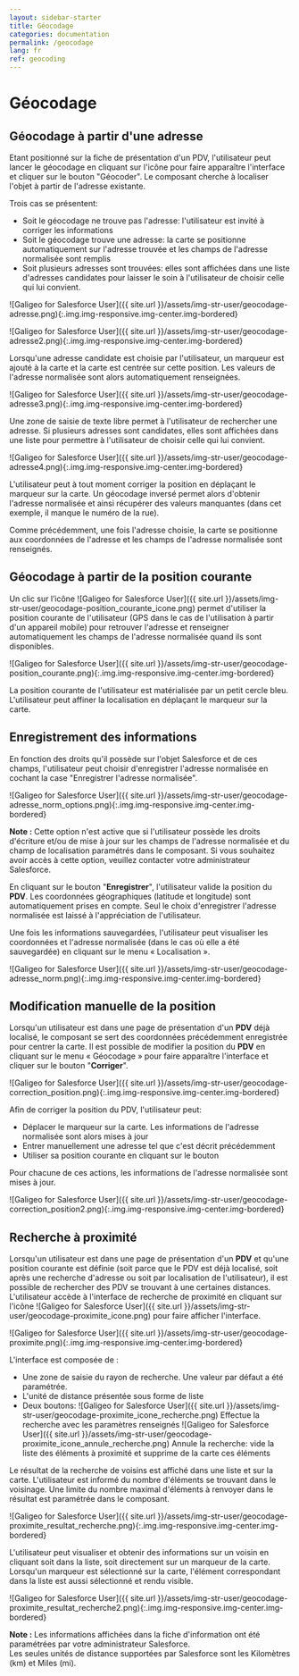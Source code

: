 ```yaml
---
layout: sidebar-starter
title: Géocodage
categories: documentation
permalink: /geocodage
lang: fr
ref: geocoding
---
```


# Géocodage

## Géocodage à partir d'une adresse

Etant positionné sur la fiche de présentation d'un PDV, l'utilisateur peut lancer le géocodage en cliquant sur l'icône    pour faire apparaître l'interface et cliquer sur le bouton "Géocoder". Le composant cherche à localiser l'objet à partir de l'adresse existante.

Trois cas se présentent:
- Soit le géocodage ne trouve pas l'adresse: l'utilisateur est invité à corriger les informations
- Soit le géocodage trouve une adresse: la carte se positionne automatiquement sur l'adresse trouvée et les champs de l'adresse normalisée sont remplis
- Soit plusieurs adresses sont trouvées: elles sont affichées dans une liste d'adresses candidates pour laisser le soin à l'utilisateur de choisir celle qui lui convient.

![Galigeo for Salesforce User]({{ site.url }}/assets/img-str-user/geocodage-adresse.png){:.img.img-responsive.img-center.img-bordered}

![Galigeo for Salesforce User]({{ site.url }}/assets/img-str-user/geocodage-adresse2.png){:.img.img-responsive.img-center.img-bordered}

Lorsqu'une adresse candidate est choisie par l'utilisateur, un marqueur est ajouté à la carte et la carte est centrée sur cette position. Les valeurs de l'adresse normalisée sont alors automatiquement renseignées.

![Galigeo for Salesforce User]({{ site.url }}/assets/img-str-user/geocodage-adresse3.png){:.img.img-responsive.img-center.img-bordered}

Une zone de saisie de texte libre permet à l'utilisateur de rechercher une adresse. Si plusieurs adresses sont candidates, elles sont affichées dans une liste pour permettre à l'utilisateur de choisir celle qui lui convient.

![Galigeo for Salesforce User]({{ site.url }}/assets/img-str-user/geocodage-adresse4.png){:.img.img-responsive.img-center.img-bordered}

L'utilisateur peut à tout moment corriger la position en déplaçant le marqueur sur la carte. Un géocodage inversé permet alors d'obtenir l'adresse normalisée et ainsi récupérer des valeurs manquantes (dans cet exemple, il manque le numéro de la rue).

Comme précédemment, une fois l'adresse choisie, la carte se positionne aux coordonnées de l'adresse et les champs de l'adresse normalisée sont renseignés.

## Géocodage à partir de la position courante

Un clic sur l’icône ![Galigeo for Salesforce User]({{ site.url }}/assets/img-str-user/geocodage-position_courante_icone.png) permet d'utiliser la position courante de l'utilisateur (GPS dans le cas de l'utilisation à partir d'un appareil mobile) pour retrouver l'adresse et renseigner automatiquement les champs de l'adresse normalisée quand ils sont disponibles.

![Galigeo for Salesforce User]({{ site.url }}/assets/img-str-user/geocodage-position_courante.png){:.img.img-responsive.img-center.img-bordered}

La position courante de l'utilisateur est matérialisée par un petit cercle bleu. L'utilisateur peut affiner la localisation en déplaçant le marqueur sur la carte.

## Enregistrement des informations

En fonction des droits qu'il possède sur l'objet Salesforce et de ces champs, l'utilisateur peut choisir d'enregistrer l'adresse normalisée en cochant la case "Enregistrer l'adresse normalisée".

![Galigeo for Salesforce User]({{ site.url }}/assets/img-str-user/geocodage-adresse_norm_options.png){:.img.img-responsive.img-center.img-bordered}

<div class="alert alert-info" role="alert"> <strong>Note :</strong> Cette option n'est active que si l'utilisateur possède les droits d'écriture et/ou de mise à jour sur les champs de l'adresse normalisée et du champ de localisation paramétrés dans le composant. Si vous souhaitez avoir accès à cette option, veuillez contacter votre administrateur Salesforce.</div>

En cliquant sur le bouton "**Enregistrer**", l'utilisateur valide la position du **PDV**. Les coordonnées géographiques (latitude et longitude) sont automatiquement prises en compte. Seul le choix d'enregistrer l'adresse normalisée est laissé à l'appréciation de l'utilisateur. 

Une fois les informations sauvegardées, l'utilisateur peut visualiser les coordonnées et l'adresse normalisée (dans le cas où elle a été sauvegardée) en cliquant sur le menu « Localisation ».

![Galigeo for Salesforce User]({{ site.url }}/assets/img-str-user/geocodage-adresse_norm.png){:.img.img-responsive.img-center.img-bordered}

## Modification manuelle de la position

Lorsqu'un utilisateur est dans une page de présentation d'un **PDV** déjà localisé, le composant se sert des coordonnées précédemment enregistrée pour centrer la carte. Il est possible de modifier la position du **PDV** en cliquant sur le menu « Géocodage » pour faire apparaître l'interface et cliquer sur le bouton "**Corriger**".

![Galigeo for Salesforce User]({{ site.url }}/assets/img-str-user/geocodage-correction_position.png){:.img.img-responsive.img-center.img-bordered}

Afin de corriger la position du PDV, l'utilisateur peut:
- Déplacer le marqueur sur la carte. Les informations de l'adresse normalisée sont alors mises à jour
- Entrer manuellement une adresse tel que c'est décrit précédemment
- Utiliser sa position courante en cliquant sur le bouton   

Pour chacune de ces actions, les informations de l'adresse normalisée sont mises à jour.

![Galigeo for Salesforce User]({{ site.url }}/assets/img-str-user/geocodage-correction_position2.png){:.img.img-responsive.img-center.img-bordered}

## Recherche à proximité

Lorsqu'un utilisateur est dans une page de présentation d'un **PDV** et qu'une position courante est définie (soit parce que le PDV est déjà localisé, soit après une recherche d'adresse ou soit par localisation de l'utilisateur), il est possible de rechercher des PDV se trouvant à une certaines distances. 
L'utilisateur accède à l'interface de recherche de proximité en cliquant sur l'icône ![Galigeo for Salesforce User]({{ site.url }}/assets/img-str-user/geocodage-proximite_icone.png) pour faire afficher l'interface.

![Galigeo for Salesforce User]({{ site.url }}/assets/img-str-user/geocodage-proximite.png){:.img.img-responsive.img-center.img-bordered}

L'interface est composée de :
- Une zone de saisie du rayon de recherche. Une valeur par défaut a été paramétrée. 
- L'unité de distance présentée sous forme de liste
- Deux boutons:
![Galigeo for Salesforce User]({{ site.url }}/assets/img-str-user/geocodage-proximite_icone_recherche.png) Effectue la recherche avec les paramètres renseignés
![Galigeo for Salesforce User]({{ site.url }}/assets/img-str-user/geocodage-proximite_icone_annule_recherche.png) Annule la recherche: vide la liste des éléments à proximité et supprime de la carte ces éléments

Le résultat de la recherche de voisins est affiché dans une liste et sur la carte. L'utilisateur est informé du nombre d'éléments se trouvant dans le voisinage. Une limite du nombre maximal d'éléments à renvoyer dans le résultat est paramétrée dans le composant. 

![Galigeo for Salesforce User]({{ site.url }}/assets/img-str-user/geocodage-proximite_resultat_recherche.png){:.img.img-responsive.img-center.img-bordered}

L'utilisateur peut visualiser et obtenir des informations sur un voisin en cliquant soit dans la liste, soit directement sur un marqueur de la carte. Lorsqu'un marqueur est sélectionné sur la carte, l'élément correspondant dans la liste est aussi sélectionné et rendu visible.

![Galigeo for Salesforce User]({{ site.url }}/assets/img-str-user/geocodage-proximite_resultat_recherche2.png){:.img.img-responsive.img-center.img-bordered}

<div class="alert alert-info" role="alert"> <strong>Note :</strong> Les informations affichées dans la fiche d'information ont été paramétrées par votre administrateur Salesforce.<br>
Les seules unités de distance supportées par Salesforce sont les Kilomètres (km) et Miles (mi).
</div>
